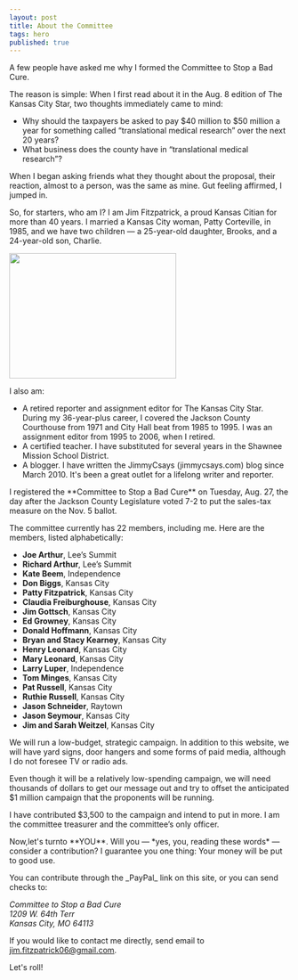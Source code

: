 ```yaml
---
layout: post
title: About the Committee
tags: hero
published: true
---
```


<p>A few people have asked me why I formed the Committee to Stop a Bad Cure.</p>

<p>The reason is simple: When I first read about it in the Aug. 8 edition of The Kansas City Star, two thoughts immediately came to mind:</p>
<ul>
	<li>Why should the taxpayers be asked to pay $40 million to $50 million a year for something called “translational medical research” over the next 20 years?</li>
	<li>What business does the county have in “translational medical research”?</li>
</ul>

<p> When I began asking friends what they thought about the proposal, their reaction, almost to a person, was the same as mine. Gut feeling affirmed, I jumped in.</p>

<p>So, for starters, who am I? I am Jim Fitzpatrick, a proud Kansas Citian for more than 40 years. I married a Kansas City woman, Patty Corteville, in 1985, and we have two children — a 25-year-old daughter, Brooks, and a 24-year-old son, Charlie.</p>

<img src="{{ site.baseurl }}/img/jimfitz.jpg" width="300" height="225" />

I also am:

- A retired reporter and assignment editor for The Kansas City Star. During my 36-year-plus career, I covered the Jackson County Courthouse from 1971 and City Hall beat from 1985 to 1995. I was an assignment editor from 1995 to 2006, when I retired.
- A certified teacher. I have substituted for several years in the Shawnee Mission School District.
- A blogger. I have written the JimmyCsays (jimmycsays.com) blog since March 2010. It's been a great outlet for a lifelong writer and reporter.    

<p>I registered the **Committee to Stop a Bad Cure** on Tuesday, Aug. 27, the day after the Jackson County Legislature voted 7-2 to put the sales-tax measure on the Nov. 5 ballot.</p> 

<p>The committee currently has 22 members, including me. Here are the members, listed alphabetically:</p> 

- **Joe Arthur**, Lee’s Summit
- **Richard Arthur**, Lee’s Summit
- **Kate Beem**, Independence
- **Don Biggs**, Kansas City
- **Patty Fitzpatrick**, Kansas City
- **Claudia Freiburghouse**, Kansas City
- **Jim Gottsch**, Kansas City
- **Ed Growney**, Kansas City
- **Donald Hoffmann**, Kansas City
- **Bryan and Stacy Kearney**, Kansas City
- **Henry Leonard**, Kansas City
- **Mary Leonard**, Kansas City
- **Larry Luper**, Independence
- **Tom Minges**, Kansas City
- **Pat Russell**, Kansas City
- **Ruthie Russell**, Kansas City
- **Jason Schneider**, Raytown
- **Jason Seymour**, Kansas City 
- **Jim and Sarah Weitzel**, Kansas City

<p>We will run a low-budget, strategic campaign. In addition to this website, we will have yard signs, door hangers and some forms of paid media, although I do not foresee TV or radio ads.</p>

<p>Even though it will be a relatively low-spending campaign, we will need thousands of dollars to get our message out and try to offset the anticipated $1 million campaign that the proponents will be running.</p>

<p>I have contributed $3,500 to the campaign and intend to put in more. I am the committee treasurer and the committee’s only officer.</p>

<p>Now,let's turnto **YOU**. Will you — *yes, you, reading these words* — consider a contribution? I guarantee you one thing: Your money will be put to good use.</p>

<p>You can contribute through the _PayPal_ link on this site, or you can send checks to:</p>

<address>
Committee to Stop a Bad Cure<br/>
1209 W. 64th Terr<br/>
Kansas City, MO  64113<br/>
</address>

<p>If you would like to contact me directly, send email to <a href="mailto: jim.fitzpatrick06@gmail.com">jim.fitzpatrick06@gmail.com</a>.</p>

<p>Let's roll!</p>
